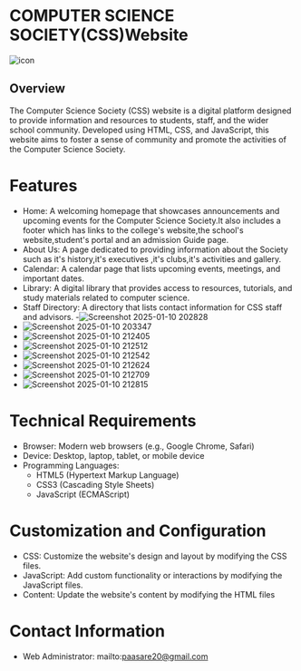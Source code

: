 # COMPUTER SCIENCE SOCIETY(CSS)Website
![icon](https://github.com/user-attachments/assets/c80e573a-fdbd-4510-9f99-3efe6dd606f3)


## Overview
The Computer Science Society (CSS) website is a digital platform designed to provide information and resources to students, staff, and the wider school community. Developed using HTML, CSS, and JavaScript, this website aims to foster a sense of community and promote the activities of the Computer Science Society.


# Features
- Home: A welcoming homepage that showcases announcements and upcoming events for the Computer Science Society.It also includes a footer which has links to the college's website,the school's website,student's portal and an admission Guide page.
- About Us: A page dedicated to providing information about the Society such as it's history,it's executives ,it's clubs,it's activities and gallery.
- Calendar: A calendar page that lists upcoming events, meetings, and important dates.
- Library: A digital library that provides access to resources, tutorials, and study materials related to computer science.
- Staff Directory: A directory that lists contact information for CSS staff and advisors.
-![Screenshot 2025-01-10 202828](https://github.com/user-attachments/assets/5ae97aa1-ede5-4f7a-9ec8-0dc9b43696dc)
- ![Screenshot 2025-01-10 203347](https://github.com/user-attachments/assets/bf702e4f-e9d1-4bba-a1e8-10bea578ac2d)
- ![Screenshot 2025-01-10 212405](https://github.com/user-attachments/assets/752d8aa4-7b6f-4c4a-955f-5839c6ec5074)
- ![Screenshot 2025-01-10 212512](https://github.com/user-attachments/assets/12403b9a-79a4-43eb-b73c-5eaadc53680e)
- ![Screenshot 2025-01-10 212542](https://github.com/user-attachments/assets/4937e555-d65a-407e-b90b-182975f5602f)
- ![Screenshot 2025-01-10 212624](https://github.com/user-attachments/assets/79c73d65-a258-49a1-940c-150c5bf320f9)
- ![Screenshot 2025-01-10 212709](https://github.com/user-attachments/assets/c8695c3a-c59d-476e-90ef-dd102d8196e6)
- ![Screenshot 2025-01-10 212815](https://github.com/user-attachments/assets/5bc156f5-a04a-4298-91a9-0dbf54e13b33)









# Technical Requirements
- Browser: Modern web browsers (e.g., Google Chrome, Safari)
- Device: Desktop, laptop, tablet, or mobile device
-  Programming Languages:
    - HTML5 (Hypertext Markup Language)
    - CSS3 (Cascading Style Sheets)
    - JavaScript (ECMAScript)


# Customization and Configuration
- CSS: Customize the website's design and layout by modifying the CSS files.
- JavaScript: Add custom functionality or interactions by modifying the JavaScript files.
- Content: Update the website's content by modifying the HTML files 
 


# Contact Information
- Web Administrator: mailto:paasare20@gmail.com








